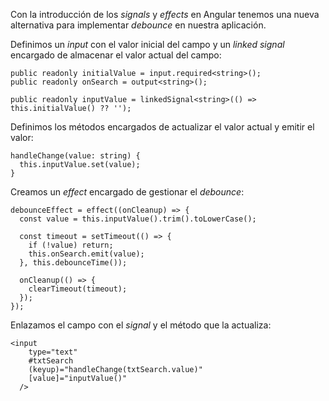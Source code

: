 Con la introducción de los *signals* y *effects* en Angular tenemos una nueva alternativa para implementar *debounce* en nuestra aplicación.

Definimos un *input* con el valor inicial del campo y un *linked signal* encargado de almacenar el valor actual del campo:

```
public readonly initialValue = input.required<string>();
public readonly onSearch = output<string>();

public readonly inputValue = linkedSignal<string>(() => this.initialValue() ?? '');
```

Definimos los métodos encargados de actualizar el valor actual y emitir el valor:

```
handleChange(value: string) {
  this.inputValue.set(value);
}
```

Creamos un *effect* encargado de gestionar el *debounce*:

```
debounceEffect = effect((onCleanup) => {
  const value = this.inputValue().trim().toLowerCase();

  const timeout = setTimeout(() => {
    if (!value) return;
    this.onSearch.emit(value);
  }, this.debounceTime());

  onCleanup(() => {
    clearTimeout(timeout);
  });
});
```

Enlazamos el campo con el *signal* y el método que la actualiza:

```
<input
    type="text"
    #txtSearch
    (keyup)="handleChange(txtSearch.value)"
    [value]="inputValue()"
  />
```